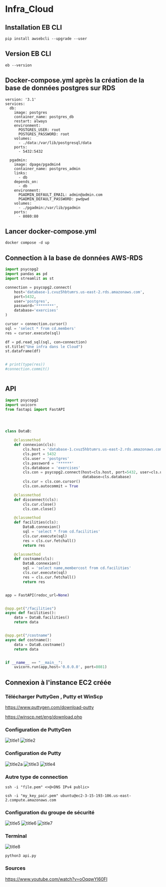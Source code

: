 # Infra_Cloud

## Installation  EB CLI

```
pip install awsebcli --upgrade --user

```
## Version EB CLI

```
eb --version
```

## Docker-compose.yml après la création de la base de données postgres sur RDS 

```
version: '3.1'
services:
  db:
    image: postgres
    container_name: postgres_db
    restart: always
    environment:
      POSTGRES_USER: root
      POSTGRES_PASSWORD: root
    volumes:
      - ./data:/var/lib/postgresql/data
    ports:
      - 5432:5432
      
  pgadmin:
    image: dpage/pgadmin4
    container_name: postgres_admin
    links:
      - db
    depends_on:
      - db
    environment:
      PGADMIN_DEFAULT_EMAIL: admin@admin.com
      PGADMIN_DEFAULT_PASSWORD: pwdpwd
    volumes:
      - ./pgadmin:/var/lib/pgadmin
    ports:
      - 8080:80

```

## Lancer docker-compose.yml

```
docker compose -d up
```

## Connection à la base de données AWS-RDS

``` Python
import psycopg2
import pandas as pd
import streamlit as st

connection = psycopg2.connect(
    host='database-1.cvuz5hbtumrs.us-east-2.rds.amazonaws.com',
    port=5432,
    user='postgres',
    password='********',
    database='exercises'
)

cursor = connection.cursor()
sql = 'select * from cd.members'
res = cursor.execute(sql)

df = pd.read_sql(sql, con=connection)
st.title("Une infra dans le Cloud")
st.dataframe(df)


# print(type(res))
#connection.commit()



```
## API

```Python
import psycopg2
import uvicorn
from fastapi import FastAPI




class DataB:

    @classmethod
    def connexion(cls):
        cls.host = 'database-1.cvuz5hbtumrs.us-east-2.rds.amazonaws.com'
        cls.port = 5432
        cls.user = 'postgres'
        cls.password = '******'
        cls.database = 'exercises'
        cls.con = psycopg2.connect(host=cls.host, port=5432, user=cls.user, password=cls.password,
                                   database=cls.database)
        cls.cur = cls.con.cursor()
        cls.con.autocommit = True

    @classmethod
    def disconnect(cls):
        cls.cur.close()
        cls.con.close()

    @classmethod
    def facilities(cls):
        DataB.connexion()
        sql = 'select * from cd.facilities'
        cls.cur.execute(sql)
        res = cls.cur.fetchall()
        return res

    @classmethod
    def costname(cls):
        DataB.connexion()
        sql = 'select name,membercost from cd.facilities'
        cls.cur.execute(sql)
        res = cls.cur.fetchall()
        return res


app = FastAPI(redoc_url=None)


@app.get("/facilities")
async def facilities():
    data = DataB.facilities()
    return data


@app.get("/costname")
async def costname():
    data = DataB.costname()
    return data


if __name__ == "__main__":
    uvicorn.run(app,host='0.0.0.0', port=8081)


```

## Connexion à l'instance EC2 créée

### Télécharger PuttyGen ,  Putty et WinScp

https://www.puttygen.com/download-putty

https://winscp.net/eng/download.php

### Configuration de PuttyGen

![title1]("infra_cloud_images/puttygen.png")
![title2]("infra_cloud_images/keypem.png")

### Configuration de Putty
![title2a]("infra_cloud_images/instance.png")
![title3]("infra_cloud_images/putty.png")
![title4]("infra_cloud_images/keypem2.png")

### Autre type de connection

```
ssh -i "file.pem" <>@<DNS IPv4 public>
```

```
ssh -i "my_key_pair.pem" ubuntu@ec2-3-15-193-106.us-east-2.compute.amazonaws.com

```

### Configuration du groupe de sécurité
![title5]("infra_cloud_images/groupsecurity1.png")
![title6]("infra_cloud_images/groupsecurity2.png")
![title7]("infra_cloud_images/groupsecurity3.png")

### Terminal 

![title8]("infra_cloud_images/terminal1.png")


```
python3 api.py

```
### Sources

https://www.youtube.com/watch?v=oOqqwYI60FI
